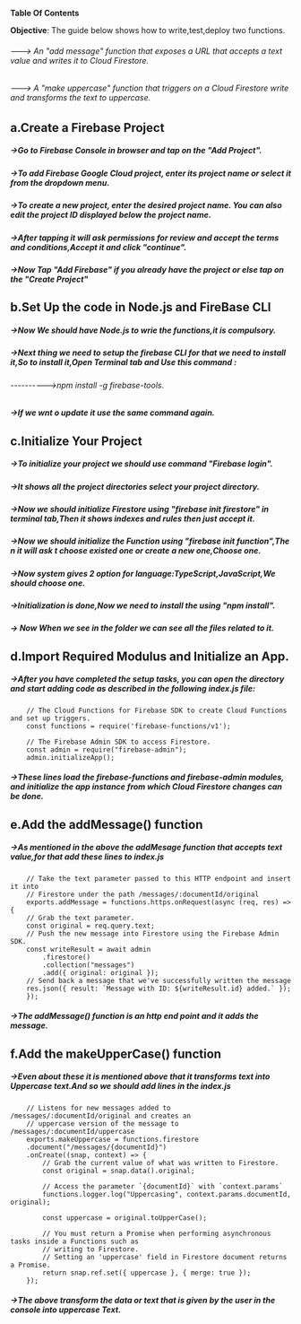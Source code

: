 
**Table Of Contents**

**Objective**: The guide below shows how to write,test,deploy two functions.
###### ---> An "add message" function that exposes a URL that accepts a text value and writes it to Cloud Firestore.
###### ---> A "make uppercase" function that triggers on a Cloud Firestore write and transforms the text to uppercase.

## a.Create a Firebase Project
##### ->Go to Firebase Console in browser and tap on the "Add Project".
##### ->To add Firebase Google Cloud project, enter its project name or select it from the dropdown menu.
##### ->To create a new project, enter the desired project name. You can also edit the project ID displayed below the project name.
##### ->After tapping it will ask permissions for review and accept the terms and conditions,Accept it and click "continue".
##### ->Now Tap "Add Firebase" if you already have the project or else tap on the "Create Project"

## b.Set Up the code in Node.js and FireBase CLI
##### ->Now We should have Node.js to wrie the functions,it is compulsory.
##### ->Next thing we need to setup the firebase CLI for that we need to install it,So to install it,Open Terminal tab and Use this command :
###### ---------->npm install -g firebase-tools.
##### ->If we wnt o update it use the same command again.

## c.Initialize Your Project
##### ->To initialize your project we should use command "Firebase login". 
##### ->It shows all the project directories select your project directory.
##### ->Now we should initialize Firestore using "firebase init firestore" in terminal tab,Then it shows indexes and rules then just accept it.
##### ->Now we should initialize the Function using "firebase init function",The n it will ask t choose existed one or create a new one,Choose one.
##### ->Now system gives 2 option for language:TypeScript,JavaScript,We should choose one.
##### ->Initialization is done,Now we need to install the using "npm install".
##### -> Now When we see in the folder we can see all the files related to it.

## d.Import Required Modulus and Initialize an App.
##### ->After you have completed the setup tasks, you can open the directory and start adding code as described in the following index.js file:
        // The Cloud Functions for Firebase SDK to create Cloud Functions and set up triggers.
        const functions = require('firebase-functions/v1');

        // The Firebase Admin SDK to access Firestore.
        const admin = require("firebase-admin");
        admin.initializeApp();
##### ->These lines load the firebase-functions and firebase-admin modules, and initialize the app instance from which Cloud Firestore changes can be done.

## e.Add the addMessage() function
##### ->As mentioned in the above the addMesage function that accepts text value,for that add these lines to index.js
        // Take the text parameter passed to this HTTP endpoint and insert it into
        // Firestore under the path /messages/:documentId/original
        exports.addMessage = functions.https.onRequest(async (req, res) => {
        // Grab the text parameter.
        const original = req.query.text;
        // Push the new message into Firestore using the Firebase Admin SDK.
        const writeResult = await admin
            .firestore()
            .collection("messages")
            .add({ original: original });
        // Send back a message that we've successfully written the message
        res.json({ result: `Message with ID: ${writeResult.id} added.` });
        });
##### ->The addMessage() function is an http end point and it adds the message.

## f.Add the makeUpperCase() function
##### ->Even about these it is mentioned above that it transforms text into Uppercase text.And so we should add lines in the index.js
        // Listens for new messages added to /messages/:documentId/original and creates an
        // uppercase version of the message to /messages/:documentId/uppercase
        exports.makeUppercase = functions.firestore
        .document("/messages/{documentId}")
        .onCreate((snap, context) => {
            // Grab the current value of what was written to Firestore.
            const original = snap.data().original;

            // Access the parameter `{documentId}` with `context.params`
            functions.logger.log("Uppercasing", context.params.documentId, original);

            const uppercase = original.toUpperCase();

            // You must return a Promise when performing asynchronous tasks inside a Functions such as
            // writing to Firestore.
            // Setting an 'uppercase' field in Firestore document returns a Promise.
            return snap.ref.set({ uppercase }, { merge: true });
        });
##### ->The above transform the data or text that is given by the user in the console into uppercase Text.

## 






